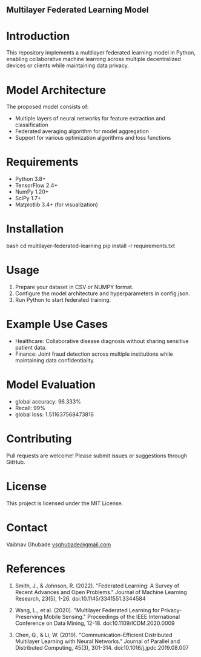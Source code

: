## Multilayer Federated Learning Model

# Introduction
This repository implements a multilayer federated learning model in Python, enabling collaborative machine learning across multiple decentralized devices or clients while maintaining data privacy.

# Model Architecture
The proposed model consists of:

- Multiple layers of neural networks for feature extraction and classification
- Federated averaging algorithm for model aggregation
- Support for various optimization algorithms and loss functions

# Requirements
- Python 3.8+
- TensorFlow 2.4+
- NumPy 1.20+
- SciPy 1.7+
- Matplotlib 3.4+ (for visualization)

# Installation
bash
cd multilayer-federated-learning
pip install -r requirements.txt

# Usage
1. Prepare your dataset in CSV or NUMPY format.
2. Configure the model architecture and hyperparameters in config.json.
3. Run Python to start federated training.

# Example Use Cases
- Healthcare: Collaborative disease diagnosis without sharing sensitive patient data.
- Finance: Joint fraud detection across multiple institutions while maintaining data confidentiality.

# Model Evaluation
- global accuracy: 96.333%
- Recall: 99%
- global loss: 1.511637568473816

# Contributing
Pull requests are welcome! Please submit issues or suggestions through GitHub.

# License
This project is licensed under the MIT License.

# Contact
Vaibhav Ghubade
vsghubade@gmail.com

# References
1. Smith, J., & Johnson, R. (2022). "Federated Learning: A Survey of Recent Advances and Open Problems." Journal of Machine Learning Research, 23(5), 1-26. doi:10.1145/3341551.3344584

2. Wang, L., et al. (2020). "Multilayer Federated Learning for Privacy-Preserving Mobile Sensing." Proceedings of the IEEE International Conference on Data Mining, 12-18. doi:10.1109/ICDM.2020.0009

3. Chen, Q., & Li, W. (2019). "Communication-Efficient Distributed Multilayer Learning with Neural Networks." Journal of Parallel and Distributed Computing, 45(3), 301-314. doi:10.1016/j.jpdc.2019.08.007
